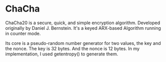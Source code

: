# ChaCha
ChaCha20 is a secure, quick, and simple encryption algorithm. Developed originally by Daniel J. Bernstein. It's a keyed ARX-based Algorithm running in counter mode.

Its core is a pseudo-random number generator for two values, the key and the nonce. The key is 32 bytes. And the nonce is 12 bytes. In my implementation, I used getentropy() to generate them. 

